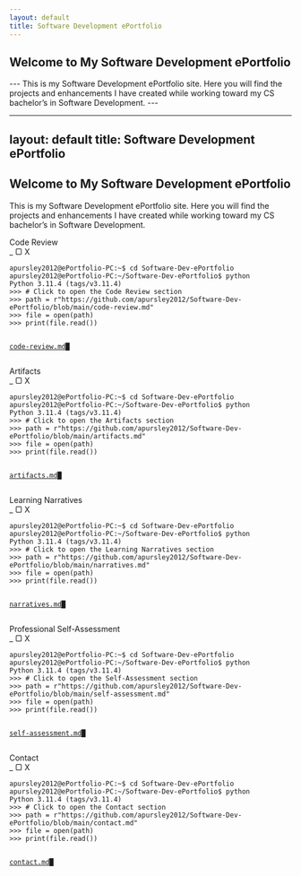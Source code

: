```yaml
---
layout: default
title: Software Development ePortfolio
---
```


<h2 id="typed-welcome">Welcome to My Software Development ePortfolio</h2>
---
This is my Software Development ePortfolio site. Here you will find the projects and enhancements I have created while working toward my CS bachelor’s in Software Development.
---

---
layout: default
title: Software Development ePortfolio
---

<h2 id="typed-welcome">Welcome to My Software Development ePortfolio</h2>

This is my Software Development ePortfolio site. Here you will find the projects and enhancements I have created while working toward my CS bachelor’s in Software Development.

<!-- Code Review Terminal -->
<div class="terminal-container">
  <div class="window-header">
    <span class="window-title">Code Review</span>
    <div class="window-buttons">
      <span class="btn minimize">_</span>
      <span class="btn maximize">▢</span>
      <span class="btn close">X</span>
    </div>
  </div>
  <div class="window-terminal">
    <pre><code>apursley2012@ePortfolio-PC:~$ cd Software-Dev-ePortfolio
apursley2012@ePortfolio-PC:~/Software-Dev-ePortfolio$ python
Python 3.11.4 (tags/v3.11.4)
>>> # Click to open the Code Review section
>>> path = r"https://github.com/apursley2012/Software-Dev-ePortfolio/blob/main/code-review.md"
>>> file = open(path)
>>> print(file.read())

<a href="https://github.com/apursley2012/Software-Dev-ePortfolio/blob/main/code-review.md" target="_blank">code-review.md</a><span class="cursor">█</span></code></pre>
  </div>
</div>

<!-- Artifacts Terminal -->
<div class="terminal-container">
  <div class="window-header">
    <span class="window-title">Artifacts</span>
    <div class="window-buttons">
      <span class="btn minimize">_</span>
      <span class="btn maximize">▢</span>
      <span class="btn close">X</span>
    </div>
  </div>
  <div class="window-terminal">
    <pre><code>apursley2012@ePortfolio-PC:~$ cd Software-Dev-ePortfolio
apursley2012@ePortfolio-PC:~/Software-Dev-ePortfolio$ python
Python 3.11.4 (tags/v3.11.4)
>>> # Click to open the Artifacts section
>>> path = r"https://github.com/apursley2012/Software-Dev-ePortfolio/blob/main/artifacts.md"
>>> file = open(path)
>>> print(file.read())

<a href="https://github.com/apursley2012/Software-Dev-ePortfolio/blob/main/artifacts.md" target="_blank">artifacts.md</a><span class="cursor">█</span></code></pre>
  </div>
</div>

<!-- Narratives Terminal -->
<div class="terminal-container">
  <div class="window-header">
    <span class="window-title">Learning Narratives</span>
    <div class="window-buttons">
      <span class="btn minimize">_</span>
      <span class="btn maximize">▢</span>
      <span class="btn close">X</span>
    </div>
  </div>
  <div class="window-terminal">
    <pre><code>apursley2012@ePortfolio-PC:~$ cd Software-Dev-ePortfolio
apursley2012@ePortfolio-PC:~/Software-Dev-ePortfolio$ python
Python 3.11.4 (tags/v3.11.4)
>>> # Click to open the Learning Narratives section
>>> path = r"https://github.com/apursley2012/Software-Dev-ePortfolio/blob/main/narratives.md"
>>> file = open(path)
>>> print(file.read())

<a href="https://github.com/apursley2012/Software-Dev-ePortfolio/blob/main/narratives.md" target="_blank">narratives.md</a><span class="cursor">█</span></code></pre>
  </div>
</div>

<!-- Self-Assessment Terminal -->
<div class="terminal-container">
  <div class="window-header">
    <span class="window-title">Professional Self-Assessment</span>
    <div class="window-buttons">
      <span class="btn minimize">_</span>
      <span class="btn maximize">▢</span>
      <span class="btn close">X</span>
    </div>
  </div>
  <div class="window-terminal">
    <pre><code>apursley2012@ePortfolio-PC:~$ cd Software-Dev-ePortfolio
apursley2012@ePortfolio-PC:~/Software-Dev-ePortfolio$ python
Python 3.11.4 (tags/v3.11.4)
>>> # Click to open the Self-Assessment section
>>> path = r"https://github.com/apursley2012/Software-Dev-ePortfolio/blob/main/self-assessment.md"
>>> file = open(path)
>>> print(file.read())

<a href="https://github.com/apursley2012/Software-Dev-ePortfolio/blob/main/self-assessment.md" target="_blank">self-assessment.md</a><span class="cursor">█</span></code></pre>
  </div>
</div>

<!-- Contact Terminal -->
<div class="terminal-container">
  <div class="window-header">
    <span class="window-title">Contact</span>
    <div class="window-buttons">
      <span class="btn minimize">_</span>
      <span class="btn maximize">▢</span>
      <span class="btn close">X</span>
    </div>
  </div>
  <div class="window-terminal">
    <pre><code>apursley2012@ePortfolio-PC:~$ cd Software-Dev-ePortfolio
apursley2012@ePortfolio-PC:~/Software-Dev-ePortfolio$ python
Python 3.11.4 (tags/v3.11.4)
>>> # Click to open the Contact section
>>> path = r"https://github.com/apursley2012/Software-Dev-ePortfolio/blob/main/contact.md"
>>> file = open(path)
>>> print(file.read())

<a href="https://github.com/apursley2012/Software-Dev-ePortfolio/blob/main/contact.md" target="_blank">contact.md</a><span class="cursor">█</span></code></pre>
  </div>
</div>
